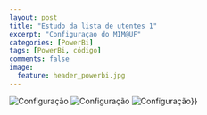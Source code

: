 ```yaml
---
layout: post
title: "Estudo da lista de utentes 1"
excerpt: "Configuraçao do MIM@UF"
categories: [PowerBi]
tags: [PowerBi, código]
comments: false
image:
  feature: header_powerbi.jpg
---
```

![Configuração]("/img/Capturar_1.png")
![Configuração]({{"/img/Capturar_2.png"}})
![Configuração]({{/img/Capturar_3.png)}}
